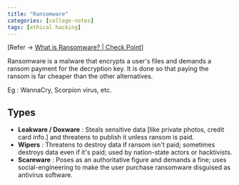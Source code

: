 ```yaml
---
title: "Ransomware"
categories: [college-notes]
tags: [ethical hacking]
---
```


[Refer -> [What is Ransomware? | Check Point](https://www.checkpoint.com/cyber-hub/threat-prevention/ransomware/)]

Ransomware is a malware that encrypts a user's files and demands a ransom payment for the decryption key. It is done so that paying the ransom is far cheaper than the other alternatives.

Eg : WannaCry, Scorpion virus, etc.

## Types

- **Leakware / Doxware** : Steals sensitive data [like private photos, credit card info.] and threatens to publish it unless ransom is paid.
- **Wipers** : Threatens to destroy data if ransom isn't paid; sometimes destroys data even if it's paid; used by nation-state actors or hacktivists.
- **Scareware** : Poses as an authoritative figure and demands a fine; uses social-engineering to make the user purchase ransomware disguised as antivirus software.
